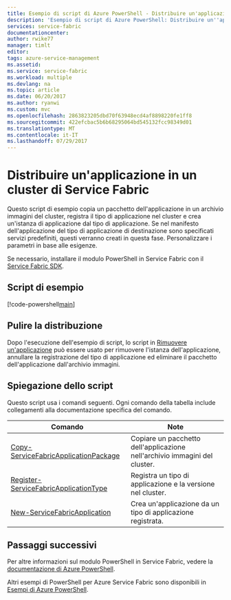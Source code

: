 ```yaml
---
title: Esempio di script di Azure PowerShell - Distribuire un'applicazione in un cluster | Microsoft Docs
description: 'Esempio di script di Azure PowerShell: Distribuire un''applicazione in un cluster di Service Fabric.'
services: service-fabric
documentationcenter: 
author: rwike77
manager: timlt
editor: 
tags: azure-service-management
ms.assetid: 
ms.service: service-fabric
ms.workload: multiple
ms.devlang: na
ms.topic: article
ms.date: 06/20/2017
ms.author: ryanwi
ms.custom: mvc
ms.openlocfilehash: 2863823205dbd70f63948ecd4af8898220fe1ff8
ms.sourcegitcommit: 422efcbac5b6b68295064bd545132fcc98349d01
ms.translationtype: MT
ms.contentlocale: it-IT
ms.lasthandoff: 07/29/2017
---
```

# <a name="deploy-an-application-to-a-service-fabric-cluster"></a>Distribuire un'applicazione in un cluster di Service Fabric

Questo script di esempio copia un pacchetto dell'applicazione in un archivio immagini del cluster, registra il tipo di applicazione nel cluster e crea un'istanza di applicazione dal tipo di applicazione.  Se nel manifesto dell'applicazione del tipo di applicazione di destinazione sono specificati servizi predefiniti, questi verranno creati in questa fase. Personalizzare i parametri in base alle esigenze. 

Se necessario, installare il modulo PowerShell in Service Fabric con il [Service Fabric SDK](../service-fabric-get-started.md). 

## <a name="sample-script"></a>Script di esempio

[!code-powershell[main](../../../powershell_scripts/service-fabric/deploy-application/deploy-application.ps1 "Distribuire un'applicazione in un cluster")]

## <a name="clean-up-deployment"></a>Pulire la distribuzione 

Dopo l'esecuzione dell'esempio di script, lo script in [Rimuovere un'applicazione](service-fabric-powershell-remove-application.md) può essere usato per rimuovere l'istanza dell'applicazione, annullare la registrazione del tipo di applicazione ed eliminare il pacchetto dell'applicazione dall'archivio immagini.

## <a name="script-explanation"></a>Spiegazione dello script

Questo script usa i comandi seguenti. Ogni comando della tabella include collegamenti alla documentazione specifica del comando.

| Comando | Note |
|---|---|
| [Copy-ServiceFabricApplicationPackage](/powershell/module/servicefabric/copy-servicefabricapplicationpackage?view=azureservicefabricps) | Copiare un pacchetto dell'applicazione nell'archivio immagini del cluster.  |
|[Register-ServiceFabricApplicationType](/powershell/module/servicefabric/register-servicefabricapplicationtype?view=azureservicefabricps)| Registra un tipo di applicazione e la versione nel cluster. |
|[New-ServiceFabricApplication](/powershell/module/servicefabric/new-servicefabricapplication?view=azureservicefabricps)| Crea un'applicazione da un tipo di applicazione registrata. |

## <a name="next-steps"></a>Passaggi successivi

Per altre informazioni sul modulo PowerShell in Service Fabric, vedere la [documentazione di Azure PowerShell](/powershell/azure/service-fabric/?view=azureservicefabricps).

Altri esempi di PowerShell per Azure Service Fabric sono disponibili in [Esempi di Azure PowerShell](../service-fabric-powershell-samples.md).
